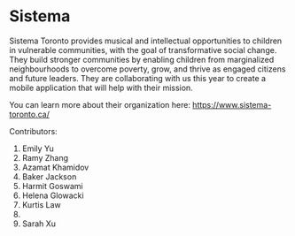 # Sistema

Sistema Toronto provides musical and intellectual opportunities to children in vulnerable communities, with the goal of transformative social change. They build stronger communities by enabling children from marginalized neighbourhoods to overcome poverty, grow, and thrive as engaged citizens and future leaders. They are collaborating with us this year to create a mobile application that will help with their mission.

You can learn more about their organization here: https://www.sistema-toronto.ca/

Contributors:
1. Emily Yu
2. Ramy Zhang
3. Azamat Khamidov
4. Baker Jackson
5. Harmit Goswami
6. Helena Glowacki
7. Kurtis Law
8. 
9. Sarah Xu
